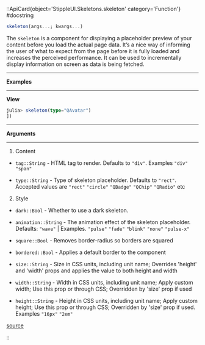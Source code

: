 

::ApiCard{object='StippleUI.Skeletons.skeleton' category='Function'}
#docstring



```julia
skeleton(args...; kwargs...)
```


The `skeleton` is a component for displaying a placeholder preview of your content before you load the actual page data. It’s a nice way of informing the user of what to expect from the page before it is fully loaded and increases the perceived performance. It can be used to incrementally display information on screen as data is being fetched.


---


**Examples**


---


**View**

```julia
julia> skeleton(type="QAvatar")
])
```



---


**Arguments**


---

1. Content
  - `tag::String` - HTML tag to render. Defaults to `"div"`. Examples `"div"` `"span"`
    
  - `type::String` - Type of skeleton placeholder. Defaults to `"rect"`. Accepted values are `"rect"` `"circle"` `"QBadge"` `"QChip"` `"QRadio"` etc
    
  
2. Style
  - `dark::Bool` - Whether to use a dark skeleton.
    
  - `animation::String` - The animation effect of the skeleton placeholder. Defaults: `"wave"` | Examples. `"pulse"` `"fade"` `"blink"` `"none"` `"pulse-x"`
    
  - `square::Bool` - Removes border-radius so borders are squared
    
  - `bordered::Bool` - Applies a default border to the component
    
  - `size::String` - Size in CSS units, including unit name; Overrides &#39;height&#39; and &#39;width&#39; props and applies the value to both height and width
    
  - `width::String` - Width in CSS units, including unit name; Apply custom width; Use this prop or through CSS; Overridden by &#39;size&#39; prop if used
    
  - `height::String` - Height in CSS units, including unit name; Apply custom height; Use this prop or through CSS; Overridden by &#39;size&#39; prop if used. Examples `"16px"` `"2em"`
    
  


[source](https://github.com/GenieFramework/StippleUI.jl/blob/v0.24.2/src/Skeletons.jl#L10-L40)

::
